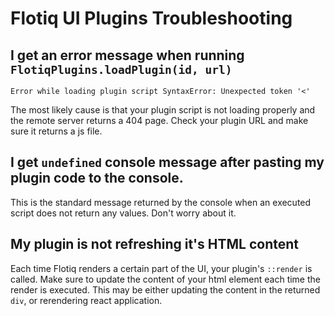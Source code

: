 # Flotiq UI Plugins Troubleshooting

## I get an error message when running `FlotiqPlugins.loadPlugin(id, url)`

```
Error while loading plugin script SyntaxError: Unexpected token '<'
```

The most likely cause is that your plugin script is not loading properly and the remote server returns a 404 page. Check your plugin URL and make sure it returns a js file.

## I get `undefined` console message after pasting my plugin code to the console.

This is the standard message returned by the console when an executed script does not return any values. Don't worry about it.

## My plugin is not refreshing it's HTML content

Each time Flotiq renders a certain part of the UI, your plugin's `::render` is called. Make sure to update the content of your html element each time the render is executed. This may be either updating the content in the returned `div`, or rerendering react application.